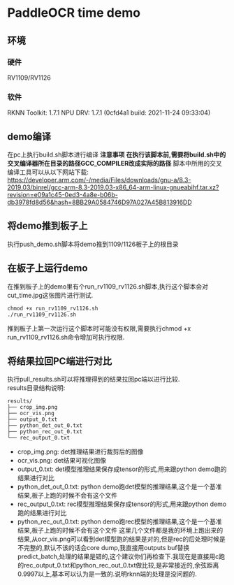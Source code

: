 # PaddleOCR time demo
## 环境
### 硬件
RV1109/RV1126
### 软件
RKNN Toolkit: 1.7.1
NPU DRV: 1.7.1 (0cfd4a1 build: 2021-11-24 09:33:04)
## demo编译
在pc上执行build.sh脚本进行编译
**注意事项**
**在执行该脚本前,需要将build.sh中的交叉编译器所在目录的路径GCC_COMPILER改成实际的路径**
脚本中所用的交叉编译工具可以从以下网站下载:
https://developer.arm.com/-/media/Files/downloads/gnu-a/8.3-2019.03/binrel/gcc-arm-8.3-2019.03-x86_64-arm-linux-gnueabihf.tar.xz?revision=e09a1c45-0ed3-4a8e-b06b-db3978fd8d56&hash=8BB29A0584746D97A027A45B813916DD
## 将demo推到板子上
执行push_demo.sh脚本将demo推到1109/1126板子上的根目录
## 在板子上运行demo
在推到板子上的demo里有个run_rv1109_rv1126.sh脚本,执行这个脚本会对cut_time.jpg这张图片进行测试.  
```
chmod +x run_rv1109_rv1126.sh
./run_rv1109_rv1126.sh
```
推到板子上第一次运行这个脚本时可能没有权限,需要执行chmod +x run_rv1109_rv1126.sh命令增加可执行权限.
## 将结果拉回PC端进行对比
执行pull_results.sh可以将推理得到的结果拉回pc端以进行比较.  
results目录结构说明:
```
results/
├── crop_img.png
├── ocr_vis.png
├── output_0.txt
├── python_det_out_0.txt
├── python_rec_out_0.txt
└── rec_output_0.txt
```
- crop_img.png: det推理结果进行裁剪后的图像
- ocr_vis.png: det结果可视化图像
- output_0.txt: det模型推理结果保存成tensor的形式,用来跟python demo跑的结果进行对比
- python_det_out_0.txt: python demo跑det模型的推理结果,这个是一个基准结果,板子上跑的时候不会有这个文件
- rec_output_0.txt: rec模型推理结果保存成tensor的形式,用来跟python demo跑的结果进行对比
- python_rec_out_0.txt: python demo跑rec模型的推理结果,这个是一个基准结果,板子上跑的时候不会有这个文件
这里几个文件都是我的环境上跑出来的结果,从ocr_vis.png可以看到det模型跑的结果是对的,但是rec的后处理时候是不完整的,默认不该的话会core dump,我直接用outputs buf替换predict_batch,处理的结果是错的,这个建议你们再检查下.我现在是直接用c跑的rec_output_0.txt和python_rec_out_0.txt做比较,是非常接近的,余弦距离0.9997以上,基本可以认为是一致的.说明rknn端的处理是没问题的.  
